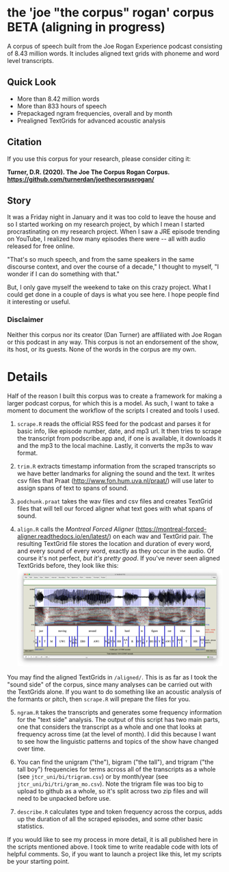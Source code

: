 # the 'joe "the corpus" rogan' corpus BETA (aligning in progress)
A corpus of speech built from the Joe Rogan Experience podcast consisting of 8.43 million words. It includes aligned text grids with phoneme and word level transcripts.

## Quick Look
* More than 8.42 million words
* More than 833 hours of speech
* Prepackaged ngram frequencies, overall and by month
* Prealigned TextGrids for advanced acoustic analysis

## Citation
If you use this corpus for your research, please consider citing it:

**Turner, D.R. (2020). The Joe The Corpus Rogan Corpus. https://github.com/turnerdan/joethecorpusrogan/**


## Story
It was a Friday night in January and it was too cold to leave the house and so I started working on my research project, by which I mean I started procrastinating on my research project. When I saw a JRE episode trending on YouTube, I realized how many episodes there were -- all with audio released for free online.

"That's so much speech, and from the same speakers in the same discourse context, and over the course of a decade," I thought to myself, "I wonder if I can do something with that."

But, I only gave myself the weekend to take on this crazy project. What I could get done in a couple of days is what you see here. I hope people find it interesting or useful.

### Disclaimer
Neither this corpus nor its creator (Dan Turner) are affiliated with Joe Rogan or this podcast in any way. This corpus is not an endorsement of the show, its host, or its guests. None of the words in the corpus are my own.

# Details
Half of the reason I built this corpus was to create a framework for making a larger podcast corpus, for which this is a model. As such, I want to take a moment to document the workflow of the scripts I created and tools I used.

1. `scrape.R` reads the official RSS feed for the podcast and parses it for basic info, like episode number, date, and mp3 url. It then tries to scrape the transcript from podscribe.app and, if one is available, it downloads it and the mp3 to the local machine. Lastly, it converts the mp3s to wav format.

2. `trim.R` extracts timestamp information from the scraped transcripts so we have better landmarks for aligning the sound and the text. It writes csv files that Praat (http://www.fon.hum.uva.nl/praat/) will use later to assign spans of text to spans of sound.

3. `podchunk.praat` takes the wav files and csv files and creates TextGrid files that will tell our forced aligner what text goes with what spans of sound.

4. `align.R` calls the *Montreal Forced Aligner* (https://montreal-forced-aligner.readthedocs.io/en/latest/) on each wav and TextGrid pair. The resulting TextGrid file stores the location and duration of every word, and every sound of every word, exactly as they occur in the audio. Of course it's not perfect, *but it's pretty good*. If you've never seen aligned TextGrids before, they look like this:
![Example TextGrid+WAV in Praat](https://github.com/turnerdan/joethecorpusrogan/blob/master/TextGrid_screenshot.png)

You may find the aligned TextGrids in `/aligned/`. This is as far as I took the "sound side" of the corpus, since many analyses can be carried out with the TextGrids alone. If you want to do something like an acoustic analysis of the formants or pitch, then `scrape.R` will prepare the files for you.

5. `ngram.R` takes the transcripts and generates some frequency information for the "text side" analysis. The output of this script has two main parts, one that considers the transcript as a whole and one that looks at frequency across time (at the level of month). I did this because I want to see how the linguistic patterns and topics of the show have changed over time.

6. You can find the unigram ("the"), bigram ("the tall"), and trigram ("the tall boy") frequencies for terms across all of the transcripts as a whole (see `jtcr_uni/bi/trigram.csv`) or by month/year (see `jtcr_uni/bi/tri/gram_mo.csv`). Note the trigram file was too big to upload to github as a whole, so it's split across two zip files and will need to be unpacked before use.

7. `describe.R` calculates type and token frequency across the corpus, adds up the duration of all the scraped episodes, and some other basic statistics.

If you would like to see my process in more detail, it is all published here in the scripts mentioned above. I took time to write readable code with lots of helpful comments. So, if you want to launch a project like this, let my scripts be your starting point.
